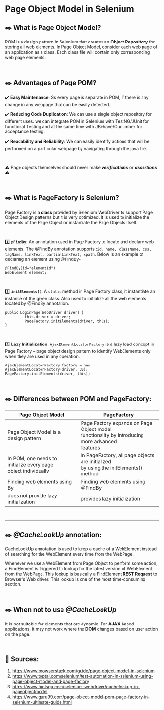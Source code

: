 #  Page Object Model in Selenium

## :black_nib: What is Page Object Model?

 POM is a design pattern in Selenium that creates an **Object Repository** for storing all web elements. In Page Object Model, consider each web page of an application as a class. Each class file will contain only corresponding web page elements.
 
 <br>

 ## :black_nib: Advantages of Page POM?
    
   :heavy_check_mark: **Easy Maintenance**: Ss every page is separate in POM, if there is any change in any webpage that can be easily detected. 

   :heavy_check_mark: **Reducing Code Duplication**: We can use a single object repository for different uses. we can integrate POM in Selenium with TestNG/JUnit for functional Testing and at the same time with JBehave/Cucumber for acceptance testing. 
   
   :heavy_check_mark: **Readability and Reliability**: We can easily identify actions that will be performed on a particular webpage by navigating through the java file.

<br>

:warning: Page objects themselves should never make ***verifications*** or ***assertions***  :warning: 

<br>


## :black_nib: What is PageFactory is Selenium?
Page Factory is a **class** provided by Selenium WebDriver to support Page Object Design patterns but it is very optimized.  It is used to initialize the elements of the Page Object or instantiate the Page Objects itself.

<br>

:one: **`@FindBy`**: An annotation used in Page Factory to locate and declare web elements. The @FindBy annotation supports :`id, name, className, css, tagName, linkText, partialLinkText, xpath`. Below is an example of declaring an element using @FindBy-

```
@FindBy(id="elementId")
WebElement element;
```

<br>

:two: **`initElements()`**: A `static` method in Page Factory class, it instantiate an instance of the given class. Also used to initialize all the web elements located by @FindBy annotation. 
```
public LoginPage(WebDriver driver) {           
         this.driver = driver; 
         PageFactory.initElements(driver, this);
}
```

<br>

:three: **Lazy Initialization**: `AjaxElementLocatorFactory` is a lazy load concept in Page Factory – page object design pattern to identify WebElements only when they are used in any operation.
```
AjaxElementLocatorFactory factory = new AjaxElementLocatorFactory(driver, 30);
PageFactory.initElements(driver, this);
```

<br>

## :black_nib: Differences between POM and PageFactory:

|Page Object Model|PageFactory|
|-----------------|-----------|
|Page Object Model is a design pattern|Page Factory expands on Page Object model<br> functionality by introducing more advanced<br> features|
|In POM, one needs to initialize every page<br>object individually|In PageFactory, all page objects are initialized<br> by using the initElements() method|
|Finding web elements using By|Finding web elements using @FindBy|
|does not provide lazy initialization|provides lazy initialization|

<br>

---

## :black_nib: *@CacheLookUp* annotation:
CacheLookUp annotation is used to keep a cache of a WebElement instead of searching for the WebElement every time from the WebPage. <br>

Whenever we use a WebElement from Page Object to perform some action, a FindElement is triggered to lookup for the latest version of WebElement from the WebPage. This lookup is basically a FindElement **REST Request** to Browser's Web driver. This lookup is one of the most time-consuming section.

<br>

## :black_nib: When not to use *@CacheLookUp*

 It is not suitable for elements that are dynamic. For **AJAX** based applications, it may not work where the **DOM** changes based on user action on the page.

<br>

## :memo: Sources:

1. <https://www.browserstack.com/guide/page-object-model-in-selenium>
2. <https://www.toptal.com/selenium/test-automation-in-selenium-using-page-object-model-and-page-factory>
3. <https://www.toolsqa.com/selenium-webdriver/cachelookup-in-pageobjectmodel>
4. <https://www.guru99.com/page-object-model-pom-page-factory-in-selenium-ultimate-guide.html>